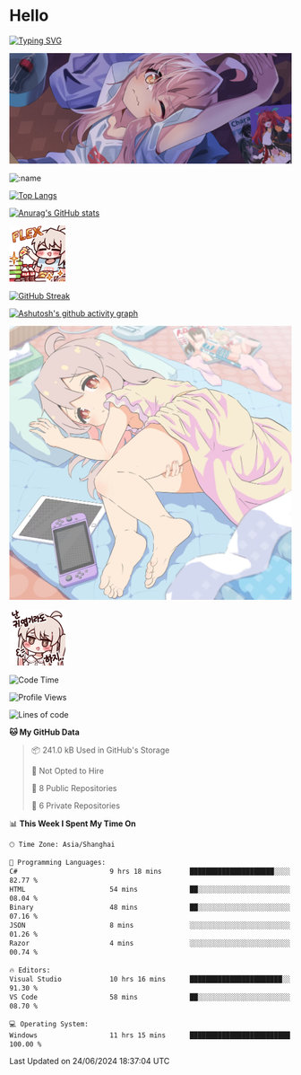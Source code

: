 # Hello

[![Typing SVG](https://readme-typing-svg.demolab.com?font=Fira+Code&pause=1000&color=F78FDE&width=435&lines=%E6%AC%A2%E8%BF%8E%E5%A4%A7%E4%BD%AC%E6%9D%A5%E8%AE%BF0v0)](https://git.io/typing-svg)

![bg.webp](bg.webp)

![:name](https://count.getloli.com/get/@hk416?theme=rule34)

[![Top Langs](https://github-readme-stats.vercel.app/api/top-langs/?username=qq583044063qq&locale=cn&hide=javascript,html,css&theme=tokyonight)](https://github.com/anuraghazra/github-readme-stats)

[![Anurag's GitHub stats](https://github-readme-stats.vercel.app/api?username=qq583044063qq&count_private=true&show_icons=true&locale=cn&theme=tokyonight)](https://github.com/anuraghazra/github-readme-stats)

![baimeng.png](mahiro_flex.png)

[![GitHub Streak](https://streak-stats.demolab.com/?user=qq583044063qq&locale=zh_Hans&theme=tokyonight)](https://git.io/streak-stats)

[![Ashutosh's github activity graph](https://github-readme-activity-graph.vercel.app/graph?username=qq583044063qq&theme=tokyo-night)](https://github.com/ashutosh00710/github-readme-activity-graph)

![mahiroshuiyi.jpg](assets/mahiroshuiyi.jpg)

![baimeng.png](mahiro.png)
<!--START_SECTION:waka-->
![Code Time](http://img.shields.io/badge/Code%20Time-942%20hrs%2058%20mins-blue)

![Profile Views](http://img.shields.io/badge/Profile%20Views-0-blue)

![Lines of code](https://img.shields.io/badge/From%20Hello%20World%20I%27ve%20Written-905.0%20thousand%20lines%20of%20code-blue)

**🐱 My GitHub Data** 

> 📦 241.0 kB Used in GitHub's Storage 
 > 
> 🚫 Not Opted to Hire
 > 
> 📜 8 Public Repositories 
 > 
> 🔑 6 Private Repositories 
 > 
📊 **This Week I Spent My Time On** 

```text
🕑︎ Time Zone: Asia/Shanghai

💬 Programming Languages: 
C#                       9 hrs 18 mins       █████████████████████░░░░   82.77 % 
HTML                     54 mins             ██░░░░░░░░░░░░░░░░░░░░░░░   08.04 % 
Binary                   48 mins             ██░░░░░░░░░░░░░░░░░░░░░░░   07.16 % 
JSON                     8 mins              ░░░░░░░░░░░░░░░░░░░░░░░░░   01.26 % 
Razor                    4 mins              ░░░░░░░░░░░░░░░░░░░░░░░░░   00.74 % 

🔥 Editors: 
Visual Studio            10 hrs 16 mins      ███████████████████████░░   91.30 % 
VS Code                  58 mins             ██░░░░░░░░░░░░░░░░░░░░░░░   08.70 % 

💻 Operating System: 
Windows                  11 hrs 15 mins      █████████████████████████   100.00 % 
```


 Last Updated on 24/06/2024 18:37:04 UTC
<!--END_SECTION:waka-->

